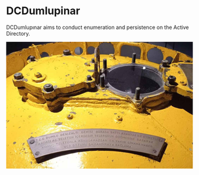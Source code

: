 # DCDumlupinar
DCDumlupınar aims to conduct enumeration and persistence on the Active Directory.

![GitHub Logo](images/TCGDumlu.jpg)
